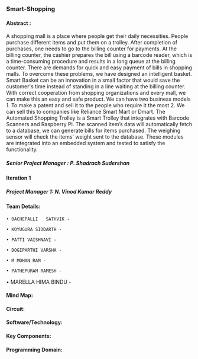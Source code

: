 ### Smart-Shopping

#### Abstract :
A shopping mall is a place where people get their daily necessities. People purchase different items and put them on a trolley. After completion of purchases, one needs to go to the billing counter for payments. At the billing counter, the cashier prepares the bill using a barcode reader, which is a time-consuming procedure and results in a long queue at the billing counter. There are demands for quick and easy payment of bills in shopping malls. To overcome these problems, we have designed an intelligent basket. Smart Basket can be an innovation in a small factor that would save the customer's time instead of standing in a line waiting at the billing counter. With correct cooperation from shopping organizations and every mall, we can make this an easy and safe product. We can have two business models 1. To make a patent and sell it to the people who require it the most 2. We can sell this to companies like Reliance Smart Mart or Dmart. The Automated Shopping Trolley is a Smart Trolley that integrates with Barcode Scanners and Raspberry Pi. The scanned item’s data will automatically fetch to a database, we can generate bills for items purchased. The weighing sensor will check the items' weight sent to the database. These modules are integrated into an embedded system and tested to satisfy the functionality.

##### Senior Project Manager : P. Shadrach Sudershan

#### Iteration 1

##### Project Manager 1: N. Vinod Kumar Reddy

#### Team Details:
	• DACHEPALLI   SATHVIK - 

	• KOYUGURA SIDDARTH - 

	• PATTI VAISHNAVI - 

	• DOGIPARTHI VARSHA - 

	• M MOHAN RAM - 

	• PATHEPURAM RAMESH - 
	
  • MARELLA HIMA BINDU -

#### Mind Map:

#### Circuit:

#### Software/Technology:

#### Key Components:

#### Programming Domain:
